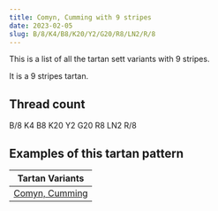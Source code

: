 ```yaml
---
title: Comyn, Cumming with 9 stripes
date: 2023-02-05
slug: B/8/K4/B8/K20/Y2/G20/R8/LN2/R/8
---
```

This is a list of all the tartan sett variants with 9 stripes.

It is a 9 stripes tartan.


## Thread count
B/8 K4 B8 K20 Y2 G20 R8 LN2 R/8

## Examples of this tartan pattern

| Tartan Variants |
|---------------|
| [Comyn, Cumming](/variants/b/8/k4/b8/k20/y2/g20/r8/ln2/r/8-b5480b0-g008000-k000000-lne0e0e0-rc00000-yf0c000)||
